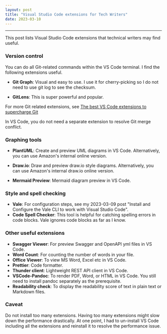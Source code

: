 ```yaml
---
layout: post
title: "Visual Studio Code extensions for Tech Writers"
date: 2023-03-10
---
```


---

This post lists Visual Studio Code extensions that technical writers may find useful. 

### Version control

You can do all Git-related commands within the VS Code terminal. I find the following extensions useful.

* **Git Graph**: Visual and easy to use. I use it for cherry-picking so I do not need to use git log to see the checksum.

* **GitLens**: This is super powerful and popular.

For more Git related extensions, see [The best VS Code extensions to supercharge Git](https://dev.to/jamieswift90/the-best-vs-code-extensions-to-supercharge-git-yes-there-s-more-than-gitlens-4588)

In VS Code, you do not need a separate extension to resolve Git merge conflict.

### Graphing tools

* **PlantUML**: Create and preview UML diagrams in VS Code. Alternatively, you can use Amazon's internal online version.

* **Draw.io**: Draw and preview draw.io style diagrams. Alternatively, you can use Amazon's internal draw.io online version.
* **Mermaid Preview**: Mermaid diagram preview in VS Code.
  
### Style and spell checking

* **Vale**: For configuration steps, see my 2023-03-09 post "Install and Configure the Vale CLI to work with Visual Studio Code".
* **Code Spell Checker**: This tool is helpful for catching spelling errors in code blocks. Vale ignores code blocks as far as I know.

### Other useful extensions

* **Swagger Viewer**: For preview Swagger and OpenAPI yml files in VS Code.
* **Word Count**: For counting the number of words in your file.
* **Office Viewer**: To view MS Word, Excel etc in VS Code.
* **Prettier**: Code formatter.
* **Thunder client**: Lightweight REST API client in VS Code.
* **VSCode-Pandoc**: To render PDF, Word, or HTML in VS Code. You still need to install pandoc separately as the prerequisite.
* **Readability check**: To display the readability score of text in plain text or Markdown files.

### Caveat
Do not install too many extensions. Having too many extensions might slow down the performance drastically. At one point, I had to un-install VS Code including all the extensions and reinstall it to resolve the performance issue.